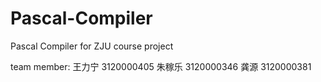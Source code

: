 # Pascal-Compiler
Pascal Compiler for ZJU course project

team member:
王力宁 3120000405
朱稼乐 3120000346
龚源   3120000381